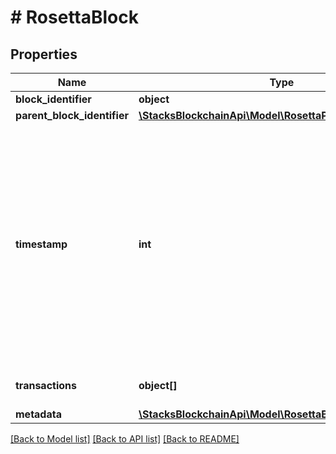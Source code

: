 # # RosettaBlock

## Properties

Name | Type | Description | Notes
------------ | ------------- | ------------- | -------------
**block_identifier** | **object** |  |
**parent_block_identifier** | [**\StacksBlockchainApi\Model\RosettaParentBlockIdentifier**](RosettaParentBlockIdentifier.md) |  |
**timestamp** | **int** | The timestamp of the block in milliseconds since the Unix Epoch. The timestamp is stored in milliseconds because some blockchains produce blocks more often than once a second. |
**transactions** | **object[]** | All the transactions in the block |
**metadata** | [**\StacksBlockchainApi\Model\RosettaBlockMetadata**](RosettaBlockMetadata.md) |  | [optional]

[[Back to Model list]](../../README.md#models) [[Back to API list]](../../README.md#endpoints) [[Back to README]](../../README.md)
